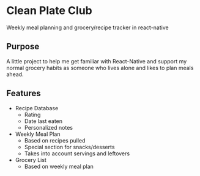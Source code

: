 # Clean Plate Club
Weekly meal planning and grocery/recipe tracker in react-native

## Purpose
A little project to help me get familiar with React-Native and support my normal grocery habits as someone who lives alone and likes to plan meals ahead.

## Features
- Recipe Database
  - Rating
  - Date last eaten
  - Personalized notes
- Weekly Meal Plan
  - Based on recipes pulled
  - Special section for snacks/desserts
  - Takes into account servings and leftovers
- Grocery List
  - Based on weekly meal plan
